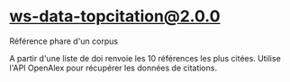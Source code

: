 # ws-data-topcitation@2.0.0

Référence phare d'un corpus

A partir d'une liste de doi renvoie les 10 références les plus citées.
Utilise l'API OpenAlex pour récupérer les données de citations.
